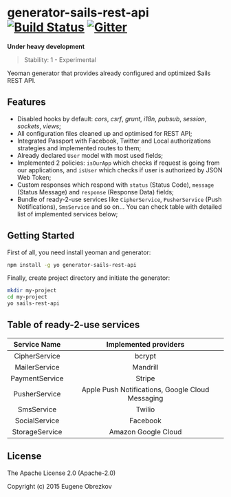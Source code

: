 # generator-sails-rest-api [![Build Status](https://secure.travis-ci.org/ghaiklor/generator-sails-rest-api.png?branch=master)](https://travis-ci.org/ghaiklor/generator-sails-rest-api) [![Gitter](https://badges.gitter.im/Join%20Chat.svg)](https://gitter.im/ghaiklor/generator-sails-rest-api?utm_source=badge&utm_medium=badge&utm_campaign=pr-badge&utm_content=badge)

**Under heavy development**

> Stability: 1 - Experimental

Yeoman generator that provides already configured and optimized Sails REST API.

## Features

- Disabled hooks by default: *cors*, *csrf*, *grunt*, *i18n*, *pubsub*, *session*, *sockets*, *views*;
- All configuration files cleaned up and optimised for REST API;
- Integrated Passport with Facebook, Twitter and Local authorizations strategies and implemented routes to them;
- Already declared `User` model with most used fields;
- Implemented 2 policies: `isOurApp` which checks if request is going from our applications, and `isUser` which checks if user is authorized by JSON Web Token;
- Custom responses which respond with `status` (Status Code), `message` (Status Message) and `response` (Response Data) fields;
- Bundle of ready-2-use services like `CipherService`, `PusherService` (Push Notifications), `SmsService` and so on... You can check table with detailed list of implemented services below;

## Getting Started

First of all, you need install yeoman and generator:

```bash
npm install -g yo generator-sails-rest-api
```

Finally, create project directory and initiate the generator:

```bash
mkdir my-project
cd my-project
yo sails-rest-api
```

## Table of ready-2-use services

|  Service Name  |               Implemented providers              |
|:--------------:|:------------------------------------------------:|
|  CipherService | bcrypt                                           |
|  MailerService | Mandrill                                         |
| PaymentService | Stripe                                           |
|  PusherService | Apple Push Notifications, Google Cloud Messaging |
|   SmsService   | Twilio                                           |
|  SocialService | Facebook                                         |
| StorageService | Amazon Google Cloud                              |

## License

The Apache License 2.0 (Apache-2.0)

Copyright (c) 2015 Eugene Obrezkov
